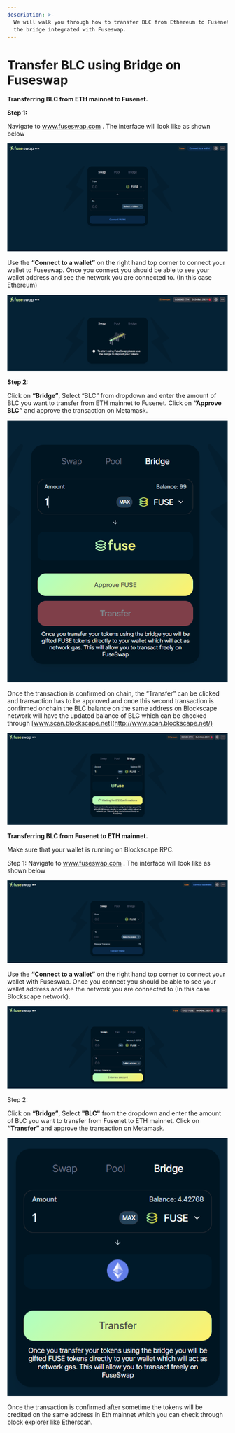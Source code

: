 ```yaml
---
description: >-
  We will walk you through how to transfer BLC from Ethereum to Fusenet using
  the bridge integrated with Fuseswap.
---
```


# Transfer BLC using Bridge on Fuseswap

**Transferring BLC from ETH mainnet to Fusenet.**

**Step 1:**

Navigate to www.fuseswap.com . The interface will look like as shown below

![](../../.gitbook/assets/0%20%286%29.png)

Use the **“Connect to a wallet”** on the right hand top corner to connect your wallet to Fuseswap. Once you connect you should be able to see your wallet address and see the network you are connected to. \(In this case Ethereum\)

![](../../.gitbook/assets/1%20%289%29.png)

**Step 2:**

Click on **“Bridge”**, Select “BLC” from dropdown and enter the amount of BLC you want to transfer from ETH mainnet to Fusenet. Click on **“Approve BLC”** and approve the transaction on Metamask.

![](../../.gitbook/assets/2%20%289%29.png)

Once the transaction is confirmed on chain, the “Transfer” can be clicked and transaction has to be approved and once this second transaction is confirmed onchain the BLC balance on the same address on Blockscape network will have the updated balance of BLC which can be checked through [www.scan.blockscape.net](http://www.scan.blockscape.net/)

![](../../.gitbook/assets/3%20%288%29.png)

**Transferring BLC from Fusenet to ETH mainnet.**

Make sure that your wallet is running on Blockscape RPC.

Step 1: Navigate to www.fuseswap.com . The interface will look like as shown below

![](../../.gitbook/assets/4%20%289%29.png)

Use the **“Connect to a wallet”** on the right hand top corner to connect your wallet with Fuseswap. Once you connect you should be able to see your wallet address and see the network you are connected to \(In this case Blockscape network\).

![](../../.gitbook/assets/5%20%286%29.png)

Step 2:

Click on **“Bridge”**, Select **"BLC"** from the dropdown and enter the amount of BLC you want to transfer from Fusenet to ETH mainnet. Click on **“Transfer”** and approve the transaction on Metamask.

![](../../.gitbook/assets/6%20%287%29.png)

Once the transaction is confirmed after sometime the tokens will be credited on the same address in Eth mainnet which you can check through block explorer like Etherscan.

